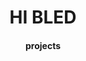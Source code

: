 
<html lang="en">
<head>
    <meta charset="UTF-8">
    <meta http-equiv="X-UA-Compatible" content="IE=edge">
    <meta name="viewport" content="width=device-width, initial-scale=1.0">
    <title>paxmelia</title>
</head>
<body>
   <center><h1 >HI BLED</h1>
   <h4>projects</h4></center> 
</body>
</html>
